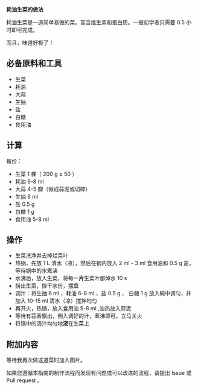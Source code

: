 **耗油生菜的做法**

耗油生菜是一道简单易做的菜。富含维生素和蛋白质。一般初学者只需要 0.5 小时即可完成。

而且，味道好极了！

## 必备原料和工具

- 生菜
- 耗油
- 大蒜
- 生抽
- 盐
- 白糖
- 食用油

## 计算

每份：

- 生菜 1 棵（ 200 g ± 50 ）
- 耗油 6-8 ml
- 大蒜 4-5 瓣（做成蒜泥或切碎）
- 生抽 6 ml
- 盐 0.5 g
- 白糖 1 g
- 食用油 5-8 ml

## 操作

- 生菜洗净并去掉烂菜叶
- 热锅，先放 1 L 清水（凉），然后在锅内放入 2 ml - 3 ml 食用油和 0.5 g 盐，等待锅中的水煮沸
- 水沸后，放入生菜，将每**一片**生菜叶都焯水 10 s
- 捞出生菜，控干水份，摆盘 
- 调汁：将生抽 6 ml 、耗油 6-8 ml 、盐 0.5 g 、 白糖 1 g 放入碗中调匀，并加入 10-15 ml 清水（凉）搅拌均匀
- 再开火，热锅，放入食用油 5-8 ml ,油热放入蒜泥
- 等待有蒜香飘出，倒入调好的汁，煮沸即可，立马关火
- 将锅中的汤汁均匀地**浇**在生菜上

## 附加内容

等待我再次做这道菜时加入图片。


如果您遵循本指南的制作流程而发现有问题或可以改进的流程，请提出 Issue 或 Pull request 。
